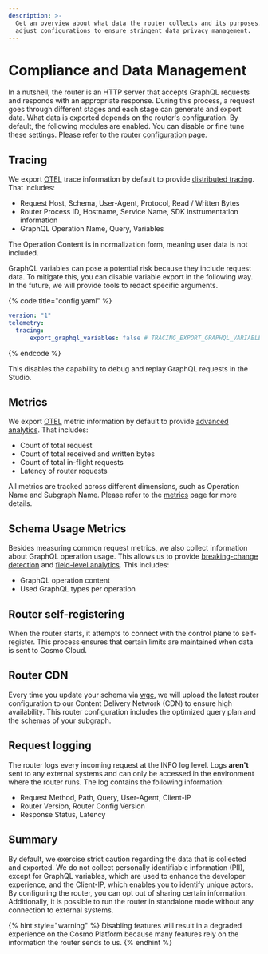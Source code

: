 ```yaml
---
description: >-
  Get an overview about what data the router collects and its purposes. Learn to
  adjust configurations to ensure stringent data privacy management.
---
```


# Compliance and Data Management

In a nutshell, the router is an HTTP server that accepts GraphQL requests and responds with an appropriate response. During this process, a request goes through different stages and each stage can generate and export data. What data is exported depends on the router's configuration. By default, the following modules are enabled. You can disable or fine tune these settings. Please refer to the router [configuration](configuration.md) page.

## Tracing

We export [OTEL](https://opentelemetry.io/) trace information by default to provide [distributed tracing](../studio/analytics/distributed-tracing.md). That includes:

* Request Host, Schema, User-Agent, Protocol, Read / Written Bytes
* Router Process ID, Hostname, Service Name, SDK instrumentation information
* GraphQL Operation Name, Query, Variables

The Operation Content is in normalization form, meaning user data is not included.&#x20;

GraphQL variables can pose a potential risk because they include request data. To mitigate this, you can disable variable export in the following way. In the future, we will provide tools to redact specific arguments.

{% code title="config.yaml" %}
```yaml
version: "1"
telemetry:
  tracing:
      export_graphql_variables: false # TRACING_EXPORT_GRAPHQL_VARIABLES
```
{% endcode %}

This disables the capability to debug and replay GraphQL requests in the Studio.

## Metrics

We export [OTEL](https://opentelemetry.io/) metric information by default to provide [advanced analytics](../studio/analytics/). That includes:

* Count of total request
* Count of total received and written bytes
* Count of total in-flight requests
* Latency of router requests

All metrics are tracked across different dimensions, such as Operation Name and Subgraph Name. Please refer to the [metrics](metrics-and-monitoring.md#dimensions) page for more details.

## Schema Usage Metrics

Besides measuring common request metrics, we also collect information about GraphQL operation usage. This allows us to provide [breaking-change detection](../studio/schema-checks.md) and [field-level analytics](../studio/analytics/schema-field-usage.md). This includes:

* GraphQL operation content
* Used GraphQL types per operation

## Router self-registering

When the router starts, it attempts to connect with the control plane to self-register. This process ensures that certain limits are maintained when data is sent to Cosmo Cloud.

## Router CDN

Every time you update your schema via [wgc](broken-reference), we will upload the latest router configuration to our Content Delivery Network (CDN) to ensure high availability. This router configuration includes the optimized query plan and the schemas of your subgraph.

## Request logging

The router logs every incoming request at the INFO log level. Logs **aren't** sent to any external systems and can only be accessed in the environment where the router runs. The log contains the following information:

* Request Method, Path, Query, User-Agent, Client-IP
* Router Version, Router Config Version
* Response Status, Latency

## Summary

By default, we exercise strict caution regarding the data that is collected and exported. We do not collect personally identifiable information (PII), except for GraphQL variables, which are used to enhance the developer experience, and the Client-IP, which enables you to identify unique actors. By configuring the router, you can opt out of sharing certain information. Additionally, it is possible to run the router in standalone mode without any connection to external systems.

{% hint style="warning" %}
Disabling features will result in a degraded experience on the Cosmo Platform because many features rely on the information the router sends to us.
{% endhint %}
